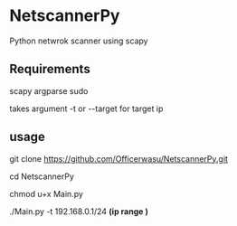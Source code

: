 # NetscannerPy
Python netwrok scanner using scapy

## Requirements
scapy
argparse
sudo 

takes argument -t or --target for target ip

## usage

git clone https://github.com/Officerwasu/NetscannerPy.git

cd NetscannerPy

chmod u+x Main.py

./Main.py -t 192.168.0.1/24 **(ip range )**
